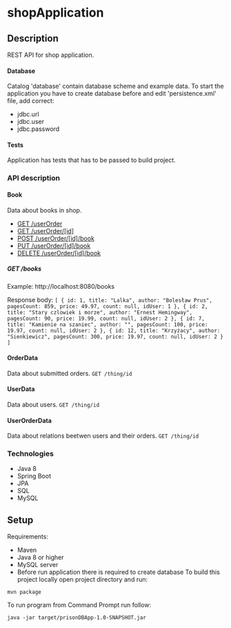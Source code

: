 # shopApplication

## Description
REST API for shop application.

#### Database
Catalog 'database' contain database scheme and example data.
To start the application you have to create database before and edit 'persistence.xml' file, add correct:
- jdbc.url
- jdbc.user
- jdbc.password

#### Tests
Application has tests that has to be passed to build project.

### API description

#### Book
Data about books in shop.
  - [GET /userOrder](#get-books)
  - [GET /userOrder/[id]](#get-bookbyid)
  - [POST /userOrder/[id]/book](#post-book)
  - [PUT /userOrder/[id]/book](#put-book)
  - [DELETE /userOrder/[id]/book](#delete-book)

##### GET /books

Example: http://localhost:8080/books

Response body:
`[
{
id: 1,
title: "Lalka",
author: "Bolesław Prus",
pagesCount: 859,
price: 49.97,
count: null,
idUser: 1
},
{
id: 2,
title: "Stary czlowiek i morze",
author: "Ernest Hemingway",
pagesCount: 90,
price: 19.99,
count: null,
idUser: 2
},
{
id: 7,
title: "Kamienie na szaniec",
author: "",
pagesCount: 100,
price: 19.97,
count: null,
idUser: 2
},
{
id: 12,
title: "Krzyżacy",
author: "Sienkiewicz",
pagesCount: 300,
price: 19.97,
count: null,
idUser: 2
}
]`

#### OrderData
Data about submitted orders.
`GET /thing/id`
#### UserData
Data about users.
`GET /thing/id`
#### UserOrderData
Data about relations beetwen users and their orders.
`GET /thing/id`

### Technologies
- Java 8
- Spring Boot
- JPA
- SQL
- MySQL

## Setup
Requirements:
- Maven
- Java 8 or higher
- MySQL server
- Before run application there is required to create database
To build this project locally open project directory and run:
```
mvn package
```
To run program from Command Prompt run follow: 
```
java -jar target/prisonDBApp-1.0-SNAPSHOT.jar
```
